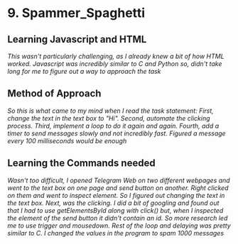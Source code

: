 # **9. Spammer_Spaghetti**
## **Learning Javascript and HTML**
*This wasn't particularly challenging, as I already knew a bit of how HTML worked. Javascript was incredibly similar to C and Python so, didn't take long for me to figure out a way to approach the task*
## **Method of Approach**
*So this is what came to my mind when I read the task statement: First, change the text in the text box to "Hi". Second, automate the clicking process. Third, implement a loop to do it again and again. Fourth, add a timer to send messages slowly and not incredibly fast. Figured a message every 100 milliseconds would be enough*
## **Learning the Commands needed**
*Wasn't too difficult, I opened Telegram Web on two different webpages and went to the text box on one page and send button on another. Right clicked on them and went to inspect element. So I figured out changing the text in the text box. Next, was the clicking. I did a bit of googling and found out that I had to use getElementsById along with click() but, when I inspected the element of the send button it didn't contain an id. So more research led me to use trigger and mousedown. Rest of the loop and delaying was pretty similar to C. I changed the values in the program to spam 1000 messages*
